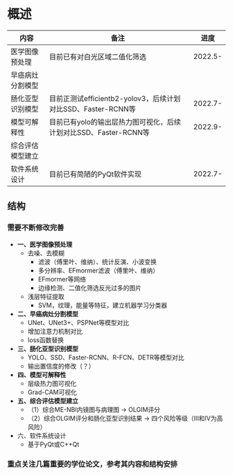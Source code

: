 # 概述
|  内容   | 备注  |  进度 |
|  ----  | ----  |  ----  |
| 医学图像预处理  | 目前已有对白光区域二值化筛选 | 2022.5- |
| 早癌病灶分割模型  |  |   |
| 肠化亚型识别模型  | 目前正测试efficientb2-yolov3，后续计划对比SSD、Faster-RCNN等 | 2022.7-  |
| 模型可解释性  | 目前已有yolo的输出层热力图可视化，后续计划对比SSD、Faster-RCNN等 | 2022.9-  |
| 综合评估模型建立  |  |   |
| 软件系统设计  | 目前已有简陋的PyQt软件实现 | 2022.7-  |

## 结构
### 需要不断修改完善
* **一、医学图像预处理**
	* 去噪、去模糊
		* 滤波（傅里叶、维纳）、统计反演、小波变换
		* 多分辨率、EFmormer滤波（傅里叶、维纳）
		* EFmormer等网络
		* 边缘检测、二值化筛选反光过多的图片
	* 浅层特征提取
		* SVM，纹理，能量等特征，建立机器学习分类器
* **二、早癌病灶分割模型**
	* UNet、UNet3+、PSPNet等模型对比
	* 增加注意力机制对比
	* loss函数替换
* **三、肠化亚型识别模型**
	* YOLO、SSD、Faster-RCNN、R-FCN、DETR等模型对比
	* 输出置信度的修改（？）
* **四、模型可解释性**
	* 层级热力图可视化
	* Grad-CAM可视化
* **五、综合评估模型建立**
	* （1）综合ME-NBI内镜图与病理图 -> OLGIM评分
	* （2）综合OLGIM评分和肠化亚型识别结果 -> 四个风险等级（III和IV为高风险） 
* 六、软件系统设计
  * 基于PyQt或C++Qt

### 重点关注几篇重要的学位论文，参考其内容和结构安排


